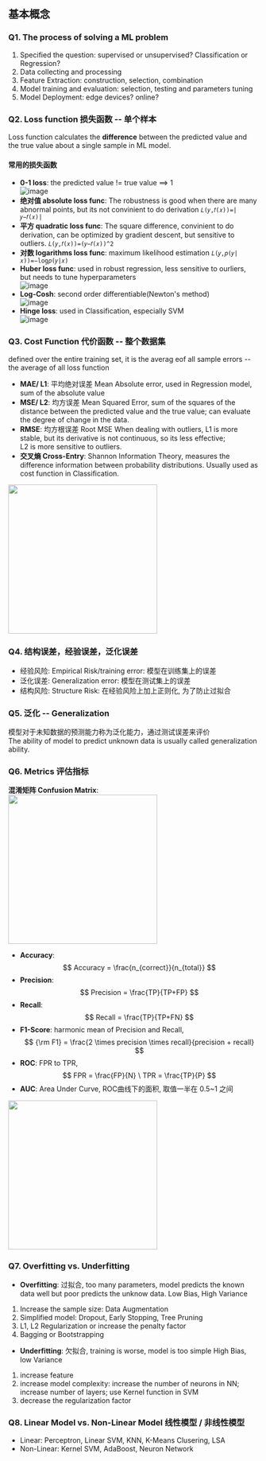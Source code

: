 ## 基本概念

### Q1. The process of solving a ML problem
1. Specified the question: supervised or unsupervised? Classification or Regression?
2. Data collecting and processing 
3. Feature Extraction: construction, selection, combination
4. Model training and evaluation: selection, testing and parameters tuning
5. Model Deployment: edge devices? online? 

### Q2. Loss function 损失函数 -- 单个样本
Loss function calculates the **difference** between the predicted value and the true value about a single sample in ML model.

#### 常用的损失函数
* **0-1 loss**: the predicted value != true value ==> 1        
![image](https://user-images.githubusercontent.com/56160038/178030132-f2284c6d-f4c4-4df4-b289-8dc20053d460.png)
* **绝对值 absolute loss func**: The robustness is good when there are many abnormal points, but its not convinient to do derivation
```𝐿(𝑦,𝑓(𝑥))=|𝑦−𝑓(𝑥)|```
* **平方 quadratic loss func**: The square difference, convinient to do derivation, can be optimized by gradient descent, but sensitive to outliers. 
```𝐿(𝑦,𝑓(𝑥))=(𝑦−𝑓(𝑥))^2```
* **对数 logarithms loss func**: maximum likelihood estimation
```𝐿(𝑦,𝑝(𝑦|𝑥))=−log𝑝(𝑦|𝑥)```
* **Huber loss func**: used in robust regression, less sensitive to ourliers, but needs to tune hyperparameters    
![image](https://user-images.githubusercontent.com/56160038/178037719-6c52693f-326b-4fb9-9b29-689326e2ea3b.png)
* **Log-Cosh**: second order differentiable(Newton's method)    
![image](https://user-images.githubusercontent.com/56160038/178039263-e4fcc95b-974b-4cba-a297-6ad237e23cc1.png)
* **Hinge loss**: used in Classification, especially SVM   
![image](https://user-images.githubusercontent.com/56160038/178060505-5bb9b920-21dd-4b4d-950f-6bdab3b83199.png)


### Q3. Cost Function 代价函数 -- 整个数据集
defined over the entire training set, it is the averag eof all sample errors -- the average of all loss function 

* **MAE/ L1**: 平均绝对误差 Mean Absolute error, used in Regression model, sum of the absolute value 
* **MSE/ L2**: 均方误差 Mean Squared Error, sum of the squares of the distance between the predicted value and the true value; 
can evaluate the degree of change in the data. 
* **RMSE**: 均方根误差 Root MSE 
When dealing with outliers, L1 is more stable, but its derivative is not continuous, so its less effective;   
L2 is more sensitive to outliers. 
* **交叉熵 Cross-Entry**: Shannon Information Theory, measures the difference information between probability distributions. 
Usually used as cost function in Classification.   
<img src='https://user-images.githubusercontent.com/56160038/178061092-803951b3-a071-41e5-b7ce-a7f335e7baae.png' width='300' align=center />

### Q4. 结构误差，经验误差，泛化误差
* 经验风险: Empirical Risk/training error: 模型在训练集上的误差
* 泛化误差: Generalization error: 模型在测试集上的误差
* 结构风险: Structure Risk: 在经验风险上加上正则化, 为了防止过拟合

### Q5. 泛化 -- Generalization
模型对于未知数据的预测能力称为泛化能力，通过测试误差来评价   
The ability of model to predict unknown data is usually called generalization ability. 

### Q6. Metrics 评估指标
**混淆矩阵 Confusion Matrix**:    
<img src='https://user-images.githubusercontent.com/56160038/178064120-2d8c833c-3d8f-4b0e-883a-a937e9d524eb.png' width='300' align=center />

* **Accuracy**: $$ Accuracy = \frac{n_{correct}}{n_{total}} $$
* **Precision**: $$ Precision = \frac{TP}{TP+FP} $$
* **Recall**: $$ Recall = \frac{TP}{TP+FN} $$
* **F1-Score**: harmonic mean of Precision and Recall, $$ {\rm F1} = \frac{2 \times precision \times recall}{precision + recall} $$ 
* **ROC**: FPR to TPR,  $$ FPR = \frac{FP}{N} \ TPR = \frac{TP}{P} $$ 
* **AUC**: Area Under Curve, ROC曲线下的面积, 取值一半在 0.5~1 之间
<img src ='https://user-images.githubusercontent.com/56160038/178078824-2393eab7-949e-463b-83b6-5c1c9f521cfd.png' width='300' align=center />

### Q7. Overfitting vs. Underfitting 
* **Overfitting**: 过拟合, too many parameters, model predicts the known data well but poor predicts the unknow data. 
Low Bias, High Variance 
1. Increase the sample size: Data Augmentation 
2. Simplified model: Dropout, Early Stopping, Tree Pruning
3. L1, L2 Regularization or increase the penalty factor 
4. Bagging or Bootstrapping 
* **Underfitting**: 欠拟合, training is worse, model is too simple 
High Bias, low Variance
1. increase feature
2. increase model complexity: increase the number of neurons in NN; increase number of layers; use Kernel function in SVM
3. decrease the regularization factor 

### Q8. Linear Model vs. Non-Linear Model 线性模型 / 非线性模型
* Linear: Perceptron, Linear SVM, KNN, K-Means Clusering, LSA
* Non-Linear: Kernel SVM, AdaBoost, Neuron Network 








